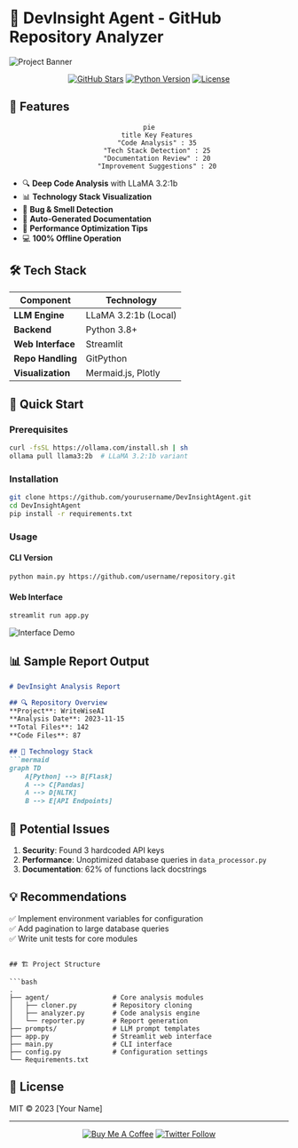 # 🚀 DevInsight Agent - GitHub Repository Analyzer

![Project Banner](https://github.com/yourusername/DevInsight-Agent/raw/main/assets/banner.gif)

<div align="center">
  
[![GitHub Stars](https://img.shields.io/github/stars/yourusername/DevInsight-Agent?style=for-the-badge&logo=github)](https://github.com/yourusername/DevInsight-Agent/stargazers)
[![Python Version](https://img.shields.io/badge/Python-3.8%2B-blue?style=for-the-badge&logo=python)](https://www.python.org/)
[![License](https://img.shields.io/badge/License-MIT-green?style=for-the-badge)](LICENSE)

</div>

## 🌟 Features

<div align="center">
  
```mermaid
pie
    title Key Features
    "Code Analysis" : 35
    "Tech Stack Detection" : 25
    "Documentation Review" : 20
    "Improvement Suggestions" : 20
```

</div>

- 🔍 **Deep Code Analysis** with LLaMA 3.2:1b
- 📊 **Technology Stack Visualization**
- 🐛 **Bug & Smell Detection**
- 📝 **Auto-Generated Documentation**
- 🚀 **Performance Optimization Tips**
- 💻 **100% Offline Operation**

## 🛠️ Tech Stack

<div align="center">
  
| Component        | Technology                          |
|------------------|-------------------------------------|
| **LLM Engine**   | LLaMA 3.2:1b (Local)               |
| **Backend**      | Python 3.8+                        |
| **Web Interface**| Streamlit                          |
| **Repo Handling**| GitPython                          |
| **Visualization**| Mermaid.js, Plotly                 |

</div>

## 🎯 Quick Start

### Prerequisites
```bash
curl -fsSL https://ollama.com/install.sh | sh
ollama pull llama3:2b  # LLaMA 3.2:1b variant
```

### Installation
```bash
git clone https://github.com/yourusername/DevInsightAgent.git
cd DevInsightAgent
pip install -r requirements.txt
```

### Usage
#### CLI Version
```bash
python main.py https://github.com/username/repository.git
```

#### Web Interface
```bash
streamlit run app.py
```

![Interface Demo](https://github.com/yourusername/DevInsight-Agent/raw/main/assets/interface-demo.gif)

## 📊 Sample Report Output

```markdown
# DevInsight Analysis Report

## 🔍 Repository Overview
**Project**: WriteWiseAI  
**Analysis Date**: 2023-11-15  
**Total Files**: 142  
**Code Files**: 87  

## 🧩 Technology Stack
```mermaid
graph TD
    A[Python] --> B[Flask]
    A --> C[Pandas]
    A --> D[NLTK]
    B --> E[API Endpoints]
```

## 🚨 Potential Issues
1. **Security**: Found 3 hardcoded API keys
2. **Performance**: Unoptimized database queries in `data_processor.py`
3. **Documentation**: 62% of functions lack docstrings

## 💡 Recommendations
✅ Implement environment variables for configuration  
✅ Add pagination to large database queries  
✅ Write unit tests for core modules  
```

## 🏗️ Project Structure

```bash
.
├── agent/                # Core analysis modules
│   ├── cloner.py         # Repository cloning
│   ├── analyzer.py       # Code analysis engine
│   └── reporter.py       # Report generation
├── prompts/              # LLM prompt templates
├── app.py                # Streamlit web interface
├── main.py               # CLI interface
├── config.py             # Configuration settings
└── Requirements.txt
   ```

## 📜 License
MIT © 2023 [Your Name]

---

<div align="center">
  
[![Buy Me A Coffee](https://img.shields.io/badge/Buy_Me_A_Coffee-FFDD00?style=for-the-badge&logo=buy-me-a-coffee&logoColor=black)](https://buymeacoffee.com/yourusername)
[![Twitter Follow](https://img.shields.io/badge/Follow-%40yourhandle-1DA1F2?style=for-the-badge&logo=twitter)](https://twitter.com/yourhandle)

</div>
